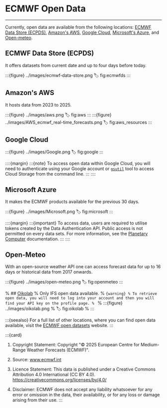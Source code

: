 # ECMWF Open Data
---

Currently, open data are available from the following locations: [ECMWF Data Store (ECPDS)](https://data.ecmwf.int/forecasts/), [Amazon's AWS](https://aws.amazon.com/marketplace/pp/prodview-ykwikoqdzpamo?sr=0-1&ref_=beagle&applicationId=AWSMPContessa#resources), [Google Cloud](https://console.cloud.google.com/marketplace/product/bigquery-public-data/open-data-ecmwf), [Microsoft's Azure](https://planetarycomputer.microsoft.com/dataset/ecmwf-forecast), and [Open-meteo](https://open-meteo.com/).

## ECMWF Data Store (ECPDS)
It offers datasets from current date and up to four days before today.

:::{figure} ../images/ecmwf-data-store.png
:label: fig:ecmwfds
:::

## Amazon's AWS
It hosts data from 2023 to 2025.

:::{figure} ../images/aws.png
:label: fig:aws
:::
:::{figure} ../images/AWS_ecmwf_real-time_forecasts.png
:label: fig:aws_resources
:::

## Google Cloud
:::{figure} ../images/Google.png
:label: fig:google
:::

::::{margin}
:::{note}
To access open data within Google Cloud, you will need to authenticate using your Google account or [`gsutil`](https://cloud.google.com/storage/docs/gsutil) tool to access Cloud Storage from the command line.
:::
::::

## Microsoft Azure

It makes the ECMWF products available for the previous 30 days.

:::{figure} ../images/Microsoft.png
:label: fig:microsoft
:::

::::{margin}
:::{important}
To access data, users are required to utilise tokens created by the Data Authentication API. Public access is not permitted on every data sets. For more information, see the [Planetary Computer](https://planetarycomputer.microsoft.com/docs/concepts/sas/) documentation.
:::
::::

## Open-Meteo
With an open-source weather API one can access forecast data for up to 16 days or historical data from 2017 onwards.

:::{figure} ../images/open-meteo.png
:label: fig:openmeteo
:::

% ## [Oikolab](https://docs.oikolab.com/#global-datasets)
% Only IFS open data available.
% ```{warning}
% To retrieve open data, you will need to log into your account and then you will find your API key on the profile page.
% ```
% :::{figure} ../images/oikolab.png
% :label: fig:oikolab
% :::

:::{seealso}
For a full list of other locations, where you can find open data available, visit the [ECMWF open datasets](https://confluence.ecmwf.int/display/DAC/ECMWF+open+data%3A+real-time+forecasts+from+IFS+and+AIFS) website.
:::

:::{card}
1. Copyright Statement: Copyright "© 2025 European Centre for Medium-Range Weather Forecasts (ECMWF)".

2. Source: www.ecmwf.int

3. Licence Statement: This data is published under a Creative Commons Attribution 4.0 International (CC BY 4.0). https://creativecommons.org/licenses/by/4.0/

4. Disclaimer: ECMWF does not accept any liability whatsoever for any error or omission in the data, their availability, or for any loss or damage arising from their use.
:::